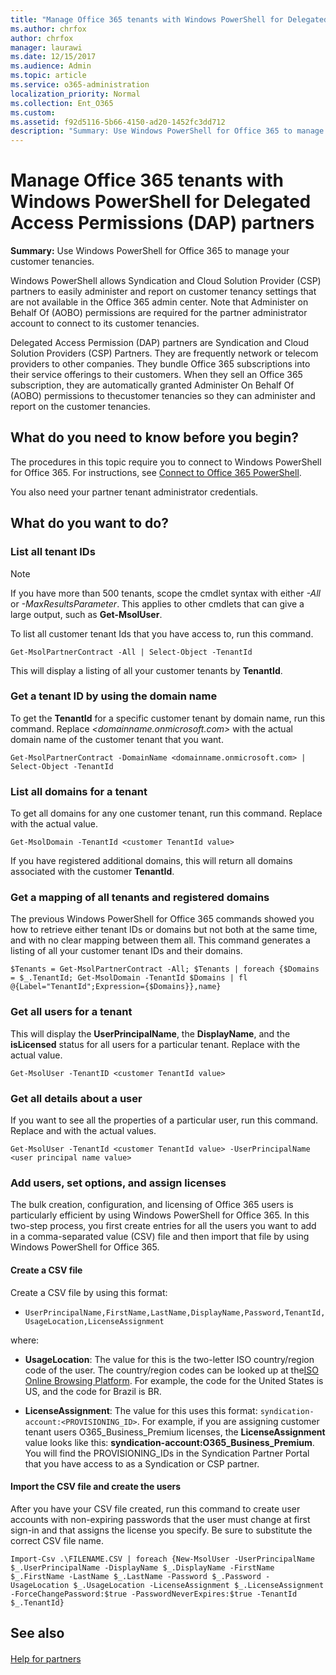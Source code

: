 ```yaml
---
title: "Manage Office 365 tenants with Windows PowerShell for Delegated Access Permissions (DAP) partners"
ms.author: chrfox
author: chrfox
manager: laurawi
ms.date: 12/15/2017
ms.audience: Admin
ms.topic: article
ms.service: o365-administration
localization_priority: Normal
ms.collection: Ent_O365
ms.custom: 
ms.assetid: f92d5116-5b66-4150-ad20-1452fc3dd712
description: "Summary: Use Windows PowerShell for Office 365 to manage your customer tenancies."
---
```


# Manage Office 365 tenants with Windows PowerShell for Delegated Access Permissions (DAP) partners

 **Summary:** Use Windows PowerShell for Office 365 to manage your customer tenancies.
  
Windows PowerShell allows Syndication and Cloud Solution Provider (CSP) partners to easily administer and report on customer tenancy settings that are not available in the Office 365 admin center. Note that Administer on Behalf Of (AOBO) permissions are required for the partner administrator account to connect to its customer tenancies.
  
Delegated Access Permission (DAP) partners are Syndication and Cloud Solution Providers (CSP) Partners. They are frequently network or telecom providers to other companies. They bundle Office 365 subscriptions into their service offerings to their customers. When they sell an Office 365 subscription, they are automatically granted Administer On Behalf Of (AOBO) permissions to thecustomer tenancies so they can administer and report on the customer tenancies.
## What do you need to know before you begin?

The procedures in this topic require you to connect to Windows PowerShell for Office 365. For instructions, see [Connect to Office 365 PowerShell](connect-to-office-365-powershell.md).
  
You also need your partner tenant administrator credentials.
  
## What do you want to do?

### List all tenant IDs

> [!NOTE]
> If you have more than 500 tenants, scope the cmdlet syntax with either  _-All_ or _-MaxResultsParameter_. This applies to other cmdlets that can give a large output, such as **Get-MsolUser**.
  
To list all customer tenant Ids that you have access to, run this command.
  
```
Get-MsolPartnerContract -All | Select-Object -TenantId
```

This will display a listing of all your customer tenants by **TenantId**.
  
### Get a tenant ID by using the domain name

To get the **TenantId** for a specific customer tenant by domain name, run this command. Replace _<domainname.onmicrosoft.com>_ with the actual domain name of the customer tenant that you want.
  
```
Get-MsolPartnerContract -DomainName <domainname.onmicrosoft.com> | Select-Object -TenantId
```

### List all domains for a tenant

To get all domains for any one customer tenant, run this command. Replace  _<customer TenantId value>_ with the actual value.
  
```
Get-MsolDomain -TenantId <customer TenantId value>
```

If you have registered additional domains, this will return all domains associated with the customer **TenantId**.
  
### Get a mapping of all tenants and registered domains

The previous Windows PowerShell for Office 365 commands showed you how to retrieve either tenant IDs or domains but not both at the same time, and with no clear mapping between them all. This command generates a listing of all your customer tenant IDs and their domains.
  
```
$Tenants = Get-MsolPartnerContract -All; $Tenants | foreach {$Domains = $_.TenantId; Get-MsolDomain -TenantId $Domains | fl @{Label="TenantId";Expression={$Domains}},name}
```

### Get all users for a tenant

This will display the **UserPrincipalName**, the **DisplayName**, and the **isLicensed** status for all users for a particular tenant. Replace _<customer TenantId value>_ with the actual value.
  
```
Get-MsolUser -TenantID <customer TenantId value>
```

### Get all details about a user

If you want to see all the properties of a particular user, run this command. Replace  _<customer TenantId value>_ and _<user principal name value>_ with the actual values.
  
```
Get-MsolUser -TenantId <customer TenantId value> -UserPrincipalName <user principal name value>
```

### Add users, set options, and assign licenses

The bulk creation, configuration, and licensing of Office 365 users is particularly efficient by using Windows PowerShell for Office 365. In this two-step process, you first create entries for all the users you want to add in a comma-separated value (CSV) file and then import that file by using Windows PowerShell for Office 365. 
  
#### Create a CSV file

Create a CSV file by using this format:
  
-  `UserPrincipalName,FirstName,LastName,DisplayName,Password,TenantId,UsageLocation,LicenseAssignment`
    
where:
  
- **UsageLocation**: The value for this is the two-letter ISO country/region code of the user. The country/region codes can be looked up at the[ISO Online Browsing Platform](https://go.microsoft.com/fwlink/p/?LinkId=532703). For example, the code for the United States is US, and the code for Brazil is BR. 
    
- **LicenseAssignment**: The value for this uses this format: `syndication-account:<PROVISIONING_ID>`. For example, if you are assigning customer tenant users O365_Business_Premium licenses, the **LicenseAssignment** value looks like this: **syndication-account:O365_Business_Premium**. You will find the PROVISIONING_IDs in the Syndication Partner Portal that you have access to as a Syndication or CSP partner.
    
#### Import the CSV file and create the users

After you have your CSV file created, run this command to create user accounts with non-expiring passwords that the user must change at first sign-in and that assigns the license you specify. Be sure to substitute the correct CSV file name.
  
```
Import-Csv .\FILENAME.CSV | foreach {New-MsolUser -UserPrincipalName $_.UserPrincipalName -DisplayName $_.DisplayName -FirstName $_.FirstName -LastName $_.LastName -Password $_.Password -UsageLocation $_.UsageLocation -LicenseAssignment $_.LicenseAssignment -ForceChangePassword:$true -PasswordNeverExpires:$true -TenantId $_.TenantId}
```

## See also

#### 

[Help for partners](https://go.microsoft.com/fwlink/p/?LinkId=533477)

